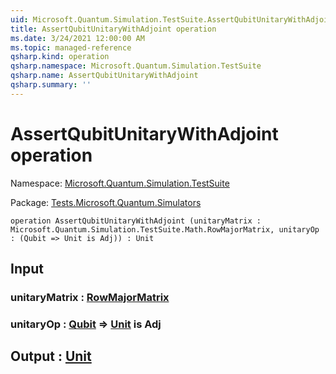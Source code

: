 ```yaml
---
uid: Microsoft.Quantum.Simulation.TestSuite.AssertQubitUnitaryWithAdjoint
title: AssertQubitUnitaryWithAdjoint operation
ms.date: 3/24/2021 12:00:00 AM
ms.topic: managed-reference
qsharp.kind: operation
qsharp.namespace: Microsoft.Quantum.Simulation.TestSuite
qsharp.name: AssertQubitUnitaryWithAdjoint
qsharp.summary: ''
---
```


# AssertQubitUnitaryWithAdjoint operation

Namespace: [Microsoft.Quantum.Simulation.TestSuite](xref:Microsoft.Quantum.Simulation.TestSuite)

Package: [Tests.Microsoft.Quantum.Simulators](https://nuget.org/packages/Tests.Microsoft.Quantum.Simulators)




```qsharp
operation AssertQubitUnitaryWithAdjoint (unitaryMatrix : Microsoft.Quantum.Simulation.TestSuite.Math.RowMajorMatrix, unitaryOp : (Qubit => Unit is Adj)) : Unit
```


## Input

### unitaryMatrix : [RowMajorMatrix](xref:Microsoft.Quantum.Simulation.TestSuite.Math.RowMajorMatrix)




### unitaryOp : [Qubit](xref:microsoft.quantum.lang-ref.qubit) => [Unit](xref:microsoft.quantum.lang-ref.unit)  is Adj





## Output : [Unit](xref:microsoft.quantum.lang-ref.unit)

